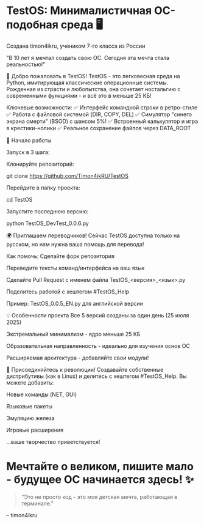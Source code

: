 # TestOS: Минималистичная ОС-подобная среда 🖥️
Создана timon4ikru, учеником 7-го класса из России

"В 10 лет я мечтал создать свою ОС. Сегодня эта мечта стала реальностью!"

🌟 Добро пожаловать в TestOS!
TestOS - это легковесная среда на Python, имитирующая классические операционные системы. Рожденная из страсти и любопытства, она сочетает ностальгию с современными функциями - и всё это в меньше 25 КБ!

Ключевые возможности:
✅ Интерфейс командной строки в ретро-стиле
✅ Работа с файловой системой (DIR, COPY, DEL)
✅ Симулятор "синего экрана смерти" (BSOD) с шансом 5%!
✅ Встроенный калькулятор и игра в крестики-нолики
✅ Реальное сохранение файлов через DATA_ROOT

🚀 Начало работы

Запуск в 3 шага:

Клонируйте репозиторий:

git clone https://github.com/Timon4ikRU/TestOS  

Перейдите в папку проекта:

cd TestOS  

Запустите последнюю версию:

python TestOS_DevTest_0.0.6.py  

🌍 Приглашаем переводчиков!
Сейчас TestOS доступна только на русском, но нам нужна ваша помощь для перевода!

Как помочь:
Сделайте форк репозитория

Переведите тексты команд/интерфейса на ваш язык

Сделайте Pull Request с именем файла TestOS_<версия>_<язык>.py

Поделитесь работой с хештегом #TestOS_Help

Пример: TestOS_0.0.5_EN.py для английской версии

💡 Особенности проекта
Все 5 версий созданы за один день (25 июля 2025)

Экстремальный минимализм - ядро меньше 25 КБ

Образовательная направленность - идеально для изучения основ ОС

Расширяемая архитектура - добавляйте свои модули!

🤝 Присоединяйтесь к революции!
Создавайте собственные дистрибутивы (как в Linux) и делитесь с хештегом #TestOS_Help. Вы можете добавить:

Новые команды (NET, GUI)

Языковые пакеты

Эмуляцию железа

Игровые расширения

...ваше творчество приветствуется!

# Мечтайте о великом, пишите мало - будущее ОС начинается здесь! ✨

>"Это не просто код - это моя детская мечта, работающая в терминале."

– timon4ikru
